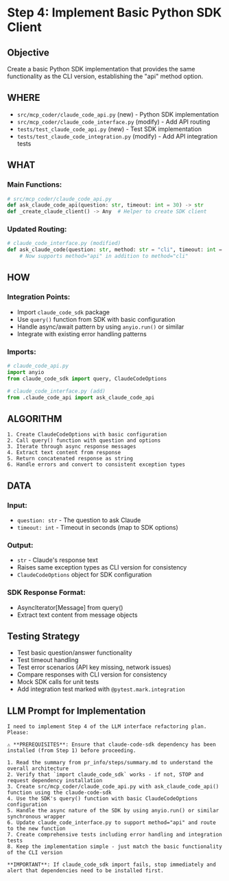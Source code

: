 # Step 4: Implement Basic Python SDK Client

## Objective
Create a basic Python SDK implementation that provides the same functionality as the CLI version, establishing the "api" method option.

## WHERE
- `src/mcp_coder/claude_code_api.py` (new) - Python SDK implementation
- `src/mcp_coder/claude_code_interface.py` (modify) - Add API routing
- `tests/test_claude_code_api.py` (new) - Test SDK implementation
- `tests/test_claude_code_integration.py` (modify) - Add API integration tests

## WHAT
### Main Functions:
```python
# src/mcp_coder/claude_code_api.py
def ask_claude_code_api(question: str, timeout: int = 30) -> str
def _create_claude_client() -> Any  # Helper to create SDK client
```

### Updated Routing:
```python
# claude_code_interface.py (modified)
def ask_claude_code(question: str, method: str = "cli", timeout: int = 30) -> str
    # Now supports method="api" in addition to method="cli"
```

## HOW
### Integration Points:
- Import `claude_code_sdk` package
- Use `query()` function from SDK with basic configuration
- Handle async/await pattern by using `anyio.run()` or similar
- Integrate with existing error handling patterns

### Imports:
```python
# claude_code_api.py
import anyio
from claude_code_sdk import query, ClaudeCodeOptions

# claude_code_interface.py (add)
from .claude_code_api import ask_claude_code_api
```

## ALGORITHM
```pseudocode
1. Create ClaudeCodeOptions with basic configuration
2. Call query() function with question and options
3. Iterate through async response messages
4. Extract text content from response
5. Return concatenated response as string
6. Handle errors and convert to consistent exception types
```

## DATA
### Input:
- `question: str` - The question to ask Claude
- `timeout: int` - Timeout in seconds (map to SDK options)

### Output:
- `str` - Claude's response text
- Raises same exception types as CLI version for consistency
- `ClaudeCodeOptions` object for SDK configuration

### SDK Response Format:
- AsyncIterator[Message] from query()
- Extract text content from message objects

## Testing Strategy
- Test basic question/answer functionality
- Test timeout handling
- Test error scenarios (API key missing, network issues)
- Compare responses with CLI version for consistency
- Mock SDK calls for unit tests
- Add integration test marked with `@pytest.mark.integration`

## LLM Prompt for Implementation
```
I need to implement Step 4 of the LLM interface refactoring plan. Please:

⚠️ **PREREQUISITES**: Ensure that claude-code-sdk dependency has been installed (from Step 1) before proceeding.

1. Read the summary from pr_info/steps/summary.md to understand the overall architecture
2. Verify that `import claude_code_sdk` works - if not, STOP and request dependency installation
3. Create src/mcp_coder/claude_code_api.py with ask_claude_code_api() function using the claude-code-sdk
4. Use the SDK's query() function with basic ClaudeCodeOptions configuration
5. Handle the async nature of the SDK by using anyio.run() or similar synchronous wrapper
6. Update claude_code_interface.py to support method="api" and route to the new function
7. Create comprehensive tests including error handling and integration tests
8. Keep the implementation simple - just match the basic functionality of the CLI version

**IMPORTANT**: If claude_code_sdk import fails, stop immediately and alert that dependencies need to be installed first.
```
